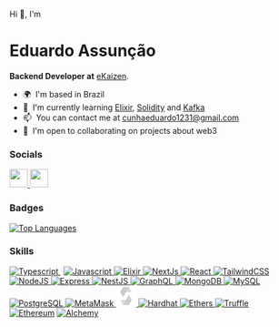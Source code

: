 Hi 👋, I'm
# Eduardo Assunção

**Backend Developer at** [eKaizen](https://web.ekaizen.digital/).

* 🌍  I'm based in Brazil
* 🧠  I'm currently learning [Elixir](https://elixir-lang.org/), [Solidity](https://docs.soliditylang.org/) and [Kafka](https://kafka.apache.org)
* 📫  You can contact me at [cunhaeduardo1231@gmail.com](mailto:cunhaeduardo1231@gmail.com)
* 🤝  I'm open to collaborating on projects about web3

### Socials

<p align="left">
  <a href="https://www.github.com/cunhaedu" target="_blank" rel="noreferrer">
    <img
      src="https://raw.githubusercontent.com/danielcranney/readme-generator/main/public/icons/socials/github-dark.svg"
      width="32"
      height="32"
    />
  </a>
  <a href="https://www.linkedin.com/in/eduassuncao" target="_blank" rel="noreferrer">
    <img
      src="https://raw.githubusercontent.com/danielcranney/readme-generator/main/public/icons/socials/linkedin.svg"
      width="32"
      height="32"
    />
  </a>
</p>

### Badges

<a href="https://github.com/cunhaedu" align="left">
  <img 
    src="https://github-readme-stats.vercel.app/api/top-langs/?username=cunhaedu&hide=shell,html,css&layout=compact&langs_count=6"
    alt="Top Languages"
  />
</a>

### Skills

<p align="left">
  <!--   Languages  -->
  <a style="padding-right: 5px" href="https://www.typescriptlang.org/" target="_blank" rel="noreferrer">
    <img
      src="https://raw.githubusercontent.com/danielcranney/readme-generator/main/public/icons/skills/typescript-colored.svg"
      width="36"
      height="36"
      alt="Typescript"
    />
  </a>
  <a href="https://developer.mozilla.org/en-US/docs/Web/JavaScript" target="_blank" rel="noreferrer">
    <img
      src="https://raw.githubusercontent.com/danielcranney/readme-generator/main/public/icons/skills/javascript-colored.svg"
      width="36"
      height="36"
      alt="Javascript"
    />
  </a>
  <a href="https://elixir-lang.org/" target="_blank" rel="noreferrer">
    <img
      src="https://www.vectorlogo.zone/logos/elixir-lang/elixir-lang-icon.svg"
      width="36"
      height="36"
      alt="Elixir"
    />
  </a>

  <!--   Frontend-frameworks  -->
  
  <a href="https://nextjs.org/docs" target="_blank" rel="noreferrer">
    <img
      src="https://raw.githubusercontent.com/danielcranney/readme-generator/main/public/icons/skills/nextjs-colored-dark.svg"
      width="36"
      height="36"
      alt="NextJs"
    />
  </a>
  <a href="https://reactjs.org/" target="_blank" rel="noreferrer">
    <img
      src="https://raw.githubusercontent.com/danielcranney/readme-generator/main/public/icons/skills/react-colored.svg"
      width="36"
      height="36"
      alt="React"
    />
  </a>
  <a href="https://tailwindcss.com/" target="_blank" rel="noreferrer">
    <img
      src="https://raw.githubusercontent.com/danielcranney/readme-generator/main/public/icons/skills/tailwindcss-colored.svg"
      width="36"
      height="36"
      alt="TailwindCSS"
    />
  </a>

  <!--   Backend-frameworks  -->
  
  <a href="https://nodejs.org/en/" target="_blank" rel="noreferrer">
    <img
      src="https://raw.githubusercontent.com/danielcranney/readme-generator/main/public/icons/skills/nodejs-colored.svg"
      width="36"
      height="36"
      alt="NodeJS"
    />
  </a>
  <a href="https://expressjs.com/" target="_blank" rel="noreferrer">
    <img
      src="https://raw.githubusercontent.com/danielcranney/readme-generator/main/public/icons/skills/express-colored-dark.svg"
      width="36"
      height="36"
      alt="Express"
    />
  </a>
  <a href="https://docs.nestjs.com/" target="_blank" rel="noreferrer">
    <img
      src="https://raw.githubusercontent.com/danielcranney/readme-generator/main/public/icons/skills/nestjs-colored.svg"
      width="36"
      height="36"
      alt="NestJS"
    />
  </a>
  <a href="https://graphql.org/" target="_blank" rel="noreferrer">
    <img
      src="https://raw.githubusercontent.com/danielcranney/readme-generator/main/public/icons/skills/graphql-colored.svg"
      width="36"
      height="36"
      alt="GraphQL"
    />
  </a>
  <a href="https://www.mongodb.com/" target="_blank" rel="noreferrer">
    <img
      src="https://raw.githubusercontent.com/danielcranney/readme-generator/main/public/icons/skills/mongodb-colored.svg"
      width="36"
      height="36"
      alt="MongoDB"
    />
  </a>
  <a href="https://www.mysql.com/" target="_blank" rel="noreferrer">
    <img
      src="https://raw.githubusercontent.com/danielcranney/readme-generator/main/public/icons/skills/mysql-colored.svg"
      width="36"
      height="36"
      alt="MySQL"
    />
  </a>
  <a href="https://www.postgresql.org/" target="_blank" rel="noreferrer">
    <img
      src="https://raw.githubusercontent.com/danielcranney/readme-generator/main/public/icons/skills/postgresql-colored.svg"
      width="36"
      height="36"
      alt="PostgreSQL"
    />
  </a>

  <!--   Web3-frameworks  -->
  
  <a href="https://metamask.io/" target="_blank" rel="noreferrer">
    <img
      src="https://raw.githubusercontent.com/danielcranney/readme-generator/main/public/icons/skills/metamask-colored.svg"
      width="36"
      height="36"
      alt="MetaMask"
    />
  </a>
  <a href="https://soliditylang.org/" target="_blank" rel="noreferrer">
    <img
      src="https://github.com/vscode-icons/vscode-icons/blob/master/icons/file_type_solidity.svg"
      width="36"
      height="36"
      alt="Solidity"
    />
  </a>
  <a href="https://hardhat.org/" target="_blank" rel="noreferrer">
    <img
      src="https://raw.githubusercontent.com/danielcranney/readme-generator/main/public/icons/skills/hardhat-colored.svg"
      width="36"
      height="36"
      alt="Hardhat"
    />
  </a>
  <a href="https://ethers.io" target="_blank" rel="noreferrer">
    <img
      src="https://raw.githubusercontent.com/danielcranney/readme-generator/main/public/icons/skills/ethers-colored.svg"
      width="36"
      height="36"
      alt="Ethers"
    />
  </a>
  <a href="https://trufflesuite.com" target="_blank" rel="noreferrer">
    <img
      src="https://raw.githubusercontent.com/danielcranney/readme-generator/main/public/icons/skills/truffle-colored.svg"
      width="36"
      height="36"
      alt="Truffle"
    />
  </a>
  <a href="https://ethereum.org/en/" target="_blank" rel="noreferrer">
    <img
      src="https://raw.githubusercontent.com/danielcranney/readme-generator/main/public/icons/skills/ethereum-colored.svg"
      width="36"
      height="36"
      alt="Ethereum"
    /></a>
  <a href="https://docs.alchemy.com/alchemy/documentation/alchemy-web3" target="_blank" rel="noreferrer">
    <img
      src="https://raw.githubusercontent.com/danielcranney/readme-generator/main/public/icons/skills/alchemy-colored.svg"
      width="36" height="36"
      alt="Alchemy"
    />
  </a>
</p>
